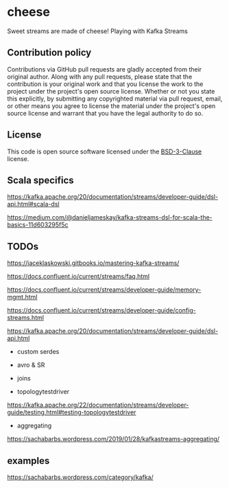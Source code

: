 # cheese #

Sweet streams are made of cheese! Playing with Kafka Streams

## Contribution policy ##

Contributions via GitHub pull requests are gladly accepted from their original author. Along with
any pull requests, please state that the contribution is your original work and that you license
the work to the project under the project's open source license. Whether or not you state this
explicitly, by submitting any copyrighted material via pull request, email, or other means you
agree to license the material under the project's open source license and warrant that you have the
legal authority to do so.

## License ##

This code is open source software licensed under the
[BSD-3-Clause](https://opensource.org/licenses/BSD-3-Clause) license.

## Scala specifics

https://kafka.apache.org/20/documentation/streams/developer-guide/dsl-api.html#scala-dsl

https://medium.com/@danieljameskay/kafka-streams-dsl-for-scala-the-basics-11d603295f5c

## TODOs

https://jaceklaskowski.gitbooks.io/mastering-kafka-streams/

https://docs.confluent.io/current/streams/faq.html

https://docs.confluent.io/current/streams/developer-guide/memory-mgmt.html

https://docs.confluent.io/current/streams/developer-guide/config-streams.html

https://kafka.apache.org/20/documentation/streams/developer-guide/dsl-api.html

* custom serdes

* avro & SR

* joins

* topologytestdriver

https://kafka.apache.org/22/documentation/streams/developer-guide/testing.html#testing-topologytestdriver

* aggregating

https://sachabarbs.wordpress.com/2019/01/28/kafkastreams-aggregating/

## examples

https://sachabarbs.wordpress.com/category/kafka/
